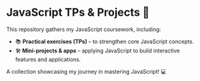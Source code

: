 # JavaScript TPs & Projects 🚀

This repository gathers my JavaScript coursework, including:
- 📚 **Practical exercises (TPs)** – to strengthen core JavaScript concepts.
- 🛠️ **Mini-projects & apps** – applying JavaScript to build interactive features and applications.

A collection showcasing my journey in mastering JavaScript! 💻
